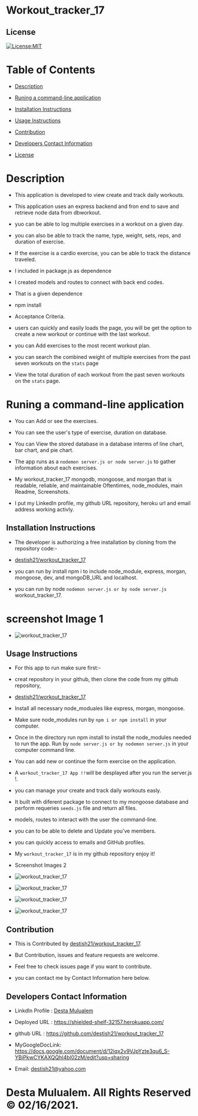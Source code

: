 
 # Workout_tracker_17


   ## License
   [![License:MIT](https://img.shields.io/badge/License-MIT-yellow.svg)](https://opensource.org/licenses/MIT)

   # Table of Contents

   * [Description](#Description)

   * [Runing a command-line application ](#Runing-a-command-line-application) 

   * [Installation Instructions](#installation-instructions)
  
   * [Usage Instructions](#usage-instructions)
  
   * [Contribution](#Contribution)
  
   * [Developers Contact Information](#Developers-Contact-Information)

   * [License](#license)

   # Description

   * This application is developed to view create and track daily workouts.
   * This application uses an express backend and fron end to save and retrieve node data from dbworkout. 
   * yuo can be able to log multiple exercises in a workout on a given day.
   * you can also be able to track the name, type,   weight, sets, reps, and duration of exercise. 
   * If the exercise is a cardio exercise, you can be able to track the distance traveled.
   * I included in package.js as dependence
   * I created models and routes to connect with back end codes.

   * That is a given dependence

   * npm install 

   * Acceptance Criteria.

   * users can quickly and easily loads the page, you will be get the option to create a new workout or continue with the last workout.

   * you can Add exercises to the most recent workout plan. 

   * you can search the combined weight of multiple exercises from the past seven workouts on the `stats` page

   * View the total duration of each workout from the past seven workouts on the `stats` page.

   #  Runing a command-line application 

   * You can Add or see the exercises.
   
   * You can  see the user's type of exercise, duration on database.
 
   * You can View the stored database in a database interms of line chart, bar chart, and pie chart.

   * The app runs as a `nodemon server.js or node server.js` to gather information about each exercises. 

   * My workout_tracker_17 mongodb, mongoose, and morgan that is readable, reliable, and maintainable Oftentimes, node_modules,  main Readme, Screenshots.

   * I put my LinkedIn profile, my github URL repository, heroku url and email address working activly.

   ## Installation Instructions

   * The developer is authorizing a free installation by cloning from the repository code:- 

   * [destish21/workout_tracker_17](https://github.com/destish21/workout_tracker_17)

   * you can run by install npm i to include node_module, express, morgan, mongoose, dev, and mongoDB_URL and localhost.

   * you can run by node `nodemon server.js or by node server.js` workout_tracker_17.

   # screenshot Image 1
   * ![workout_tracker_17](./public/assets/images/page1.png)

   ## Usage Instructions

   * For this app to run make sure first:-

   * creat repository in your github, then clone the code from my github repository,

   * [destish21/workout_tracker_17](https://github.com/destish21/workout_tracker_17)

   * Install all necessary  node_moduales like express, morgan, mongoose.

   * Make sure node_modules run by `npm i or npm install`
     in your computer.

   * Once in the directory run npm install to install the node_modules needed to run the app.
    Run by  `node server.js or by nodemon server.js` in your computer command line.

   * You can add new or continue the form exercise on the application.

   * A `workout_tracker_17
     App !!`will be desplayed after you run the server.js !. 

   * you can manage your create and track daily workouts easly.

   * It built with diferent package to connect to my mongoose database and perform requeries `seeds.js` file and return all files.

   * models, routes to interact with the user the command-line.

   * you can to be able to delete and Update  you've members.

   * you can  quickly access to emails and GitHub profiles.

   * My `workout_tracker_17`
    is in my github repository enjoy it!
   * Screenshot Images 2
 
   * ![workout_tracker_17](./public/assets/images/Cardio.png)
   * ![workout_tracker_17](./public/assets/images/Resis.png)
   * ![workout_tracker_17](./public/assets/images/TotalRe.png)
   * ![workout_tracker_17](./public/assets/images/pieChart.png)
 
   ## Contribution

   * This is Contributed by [destish21/workout_tracker_17](https://github.com/destish21/workout_tracker_17). 
   
   * But Contribution, issues and feature requests are welcome.
   * Feel free to check issues page if you want to contribute. 
   * you can contact me by Contact Information here below.

   ## Developers Contact Information
   * LinkdIn Profile : [Desta Mulualem](https://www.linkedin.com/in/desta-mulualem-6718b1203/)
   * Deployed URL : https://shielded-shelf-32157.herokuapp.com/
   * github URL :  https://github.com/destish21/workout_tracker_17
   * MyGoogleDocLink: https://docs.google.com/document/d/12iqx2v9VJpYzte3qu6_S-YBiPkwCYKAXQQhI4bl02zM/edit?usp=sharing

   * Email: destish21@yahoo.com
   
   # Desta Mulualem. All Rights Reserved © 02/16/2021.
